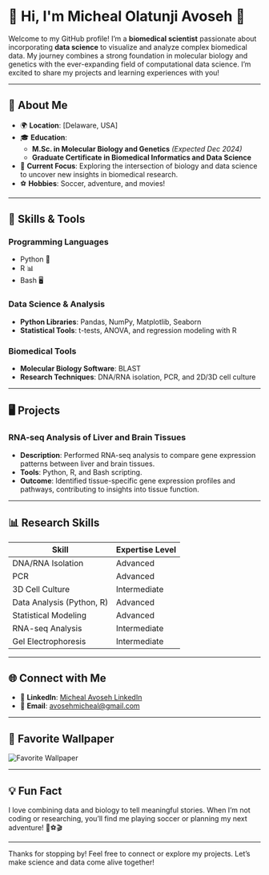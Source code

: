 # 👋 Hi, I'm Micheal Olatunji Avoseh 🥷

Welcome to my GitHub profile! I’m a **biomedical scientist** passionate about incorporating **data science** to visualize and analyze complex biomedical data. My journey combines a strong foundation in molecular biology and genetics with the ever-expanding field of computational data science. I’m excited to share my projects and learning experiences with you!

---

## 🚀 About Me

- 🌍 **Location**: [Delaware, USA]  
- 🎓 **Education**:  
  - **M.Sc. in Molecular Biology and Genetics** *(Expected Dec 2024)*  
  - **Graduate Certificate in Biomedical Informatics and Data Science**  
- 💼 **Current Focus**: Exploring the intersection of biology and data science to uncover new insights in biomedical research.  
- ⚽ **Hobbies**: Soccer, adventure, and movies!  

---

## 🔧 Skills & Tools

### **Programming Languages**

- Python 🐍  
- R 📊  
- Bash 🖥️  

### **Data Science & Analysis**

- **Python Libraries**: Pandas, NumPy, Matplotlib, Seaborn  
- **Statistical Tools**: t-tests, ANOVA, and regression modeling with R  

### **Biomedical Tools**

- **Molecular Biology Software**: BLAST  
- **Research Techniques**: DNA/RNA isolation, PCR, and 2D/3D cell culture  

---

## 🖥️ Projects

### **RNA-seq Analysis of Liver and Brain Tissues**

- **Description**: Performed RNA-seq analysis to compare gene expression patterns between liver and brain tissues.  
- **Tools**: Python, R, and Bash scripting.  
- **Outcome**: Identified tissue-specific gene expression profiles and pathways, contributing to insights into tissue function.  

---

## 📊 Research Skills

| Skill                        | Expertise Level       |
|------------------------------|-----------------------|
| DNA/RNA Isolation            | Advanced              |
| PCR                          | Advanced              |
| 3D Cell Culture              | Intermediate          |
| Data Analysis (Python, R)    | Advanced              |
| Statistical Modeling         | Advanced              |
| RNA-seq Analysis             | Intermediate          |
| Gel Electrophoresis          | Intermediate          |

---

## 🌐 Connect with Me

- 💼 **LinkedIn**: [Micheal Avoseh LinkedIn](https://www.linkedin.com/in/micheal-olatunji-avoseh-2bb84a90)  
- 📧 **Email**: [avosehmicheal@gmail.com](mailto:avosehmicheal@gmail.com)  

---

## 📸 Favorite Wallpaper

![Favorite Wallpaper](./bridge-amp-sunset-2560A_1440.png)  

---

## 💡 Fun Fact

I love combining data and biology to tell meaningful stories. When I’m not coding or researching, you’ll find me playing soccer or planning my next adventure! 🧬⚽🎬  

---

Thanks for stopping by! Feel free to connect or explore my projects. Let’s make science and data come alive together!
